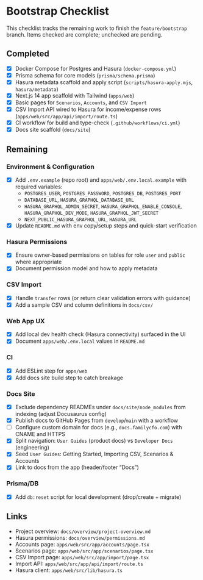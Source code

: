 # Bootstrap Checklist

This checklist tracks the remaining work to finish the `feature/bootstrap` branch. Items checked are complete; unchecked are pending.

## Completed

- [x] Docker Compose for Postgres and Hasura (`docker-compose.yml`)
- [x] Prisma schema for core models (`prisma/schema.prisma`)
- [x] Hasura metadata scaffold and apply script (`scripts/hasura-apply.mjs`, `hasura/metadata`)
- [x] Next.js 14 app scaffold with Tailwind (`apps/web`)
- [x] Basic pages for `Scenarios`, `Accounts`, and `CSV Import`
- [x] CSV Import API wired to Hasura for income/expense rows (`apps/web/src/app/api/import/route.ts`)
- [x] CI workflow for build and type-check (`.github/workflows/ci.yml`)
- [x] Docs site scaffold (`docs/site`)

## Remaining

### Environment & Configuration
- [x] Add `.env.example` (repo root) and `apps/web/.env.local.example` with required variables:
  - `POSTGRES_USER`, `POSTGRES_PASSWORD`, `POSTGRES_DB`, `POSTGRES_PORT`
  - `DATABASE_URL`, `HASURA_GRAPHQL_DATABASE_URL`
  - `HASURA_GRAPHQL_ADMIN_SECRET`, `HASURA_GRAPHQL_ENABLE_CONSOLE`, `HASURA_GRAPHQL_DEV_MODE`, `HASURA_GRAPHQL_JWT_SECRET`
  - `NEXT_PUBLIC_HASURA_GRAPHQL_URL`, `HASURA_URL`
- [x] Update `README.md` with env copy/setup steps and quick-start verification

### Hasura Permissions
- [x] Ensure owner-based permissions on tables for role `user` and `public` where appropriate
- [x] Document permission model and how to apply metadata

### CSV Import
- [x] Handle `transfer` rows (or return clear validation errors with guidance)
- [x] Add a sample CSV and column definitions in `docs/csv/`

### Web App UX
- [x] Add local dev health check (Hasura connectivity) surfaced in the UI
- [x] Document `apps/web/.env.local` values in `README.md`

### CI
- [x] Add ESLint step for `apps/web`
- [x] Add docs site build step to catch breakage

### Docs Site
- [x] Exclude dependency READMEs under `docs/site/node_modules` from indexing (adjust Docusaurus config)
- [x] Publish docs to GitHub Pages from `develop`/`main` with a workflow
- [ ] Configure custom domain for docs (e.g., `docs.familycfo.com`) with CNAME and HTTPS
- [x] Split navigation: `User Guides` (product docs) vs `Developer Docs` (engineering)
- [x] Seed `User Guides`: Getting Started, Importing CSV, Scenarios & Accounts
- [x] Link to docs from the app (header/footer “Docs”)

### Prisma/DB
- [x] Add `db:reset` script for local development (drop/create + migrate)

## Links
- Project overview: `docs/overview/project-overview.md`
- Hasura permissions: `docs/overview/permissions.md`
- Accounts page: `apps/web/src/app/accounts/page.tsx`
- Scenarios page: `apps/web/src/app/scenarios/page.tsx`
- CSV Import page: `apps/web/src/app/import/page.tsx`
- Import API: `apps/web/src/app/api/import/route.ts`
- Hasura client: `apps/web/src/lib/hasura.ts`


